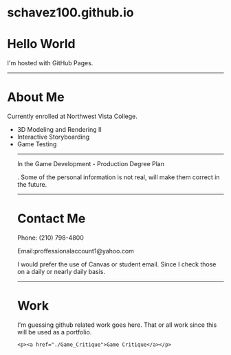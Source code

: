 # schavez100.github.io
<html>
<body>
<h1>Hello World</h1>
<p>I'm hosted with GitHub Pages.</p>
<hr>
    <h1>About Me</h1>
    <p>Currently enrolled at Northwest Vista College.</p>
    <ul> <li> 3D Modeling and Rendering II <li> Interactive Storyboarding <li> Game Testing </li>
    <hr>
    <p>In the Game Development - Production Degree Plan</p>
    <p> . Some of the personal information is not real, will make them correct in the future.</p>
    <hr>
    <h1>Contact Me</h1>
    <p>Phone: (210) 798-4800</p>
    <p>Email:proffessionalaccount1@yahoo.com </p>
    <p>I would prefer the use of Canvas or student email. Since I check those on a daily or nearly daily basis.</p>
    <hr>
    <h1>Work</h1>
    <p>I'm guessing github related work goes here. That or all work since this will be used as a portfolio.</p>
    
    <p><a href="./Game_Critique">Game Critique</a></p>
</body>
</html>
